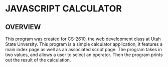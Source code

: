 JAVASCRIPT CALCULATOR
==========================

OVERVIEW
-------------------------
This program was created for CS-2610, the web development class at Utah State Unversity.
This program is a simple calculator application, it features a main index page as well as an associated script page. 
The program takes in two values, and allows a user to select an operator. Then the program prints out the result of the calculation. 
